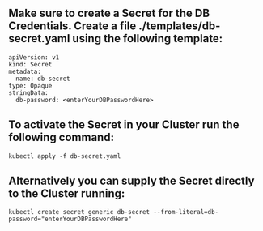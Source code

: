 ## Make sure to create a Secret for the DB Credentials. Create a file ./templates/db-secret.yaml using the following template:

```
apiVersion: v1
kind: Secret
metadata:
  name: db-secret
type: Opaque
stringData:
  db-password: <enterYourDBPasswordHere>

```

## To activate the Secret in your Cluster run the following command:

```
kubectl apply -f db-secret.yaml
```

## Alternatively you can supply the Secret directly to the Cluster running:

```
kubectl create secret generic db-secret --from-literal=db-password="enterYourDBPasswordHere"

```
